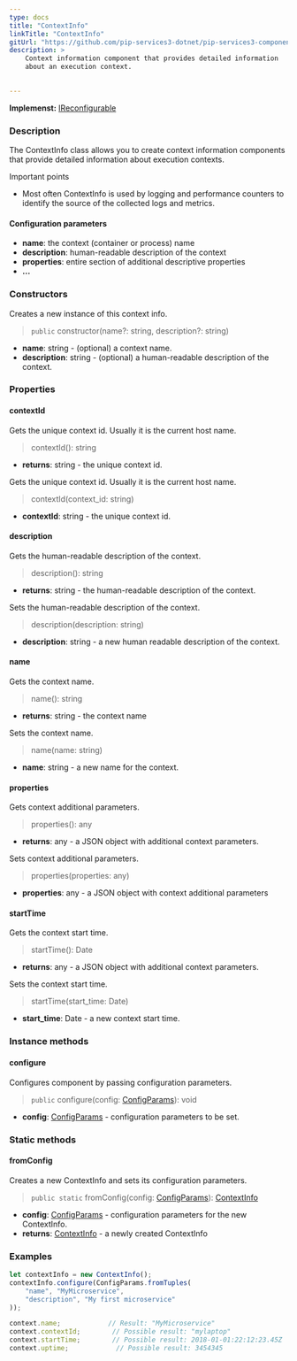 ```yaml
---
type: docs
title: "ContextInfo"
linkTitle: "ContextInfo"
gitUrl: "https://github.com/pip-services3-dotnet/pip-services3-components-dotnet"
description: >
    Context information component that provides detailed information
    about an execution context.

   
---
```


**Implemenst:** [IReconfigurable](../../../commons/config/ireconfigurable)

### Description

The ContextInfo class allows you to create context information components that provide detailed information about execution contexts.

Important points

- Most often ContextInfo is used by logging and performance counters to identify the source of the collected logs and metrics.


#### Configuration parameters

- **name**: the context (container or process) name
- **description**: human-readable description of the context
- **properties**: entire section of additional descriptive properties
- **...**

### Constructors
Creates a new instance of this context info.

> `public` constructor(name?: string, description?: string)

- **name**: string - (optional) a context name.
- **description**: string - (optional) a human-readable description of the context.


### Properties

#### contextId
Gets the unique context id. Usually it is the current host name.

> contextId(): string

- **returns**: string - the unique context id.

Gets the unique context id. Usually it is the current host name.

> contextId(context_id: string)

- **contextId**: string - the unique context id.

#### description
Gets the human-readable description of the context.

> description(): string

- **returns**: string - the human-readable description of the context.

Sets the human-readable description of the context.

> description(description: string)

- **description**: string - a new human readable description of the context.

#### name
Gets the context name.

> name(): string

- **returns**: string - the context name

Sets the context name.

> name(name: string)

- **name**: string - a new name for the context.

#### properties
Gets context additional parameters.

> properties(): any

- **returns**: any - a JSON object with additional context parameters.

Sets context additional parameters.

> properties(properties: any)

- **properties**: any - a JSON object with context additional parameters


#### startTime
Gets the context start time.

> startTime(): Date

- **returns**: any - a JSON object with additional context parameters.

Sets the context start time.

> startTime(start_time: Date)

- **start_time**: Date - a new context start time.


### Instance methods

#### configure
Configures component by passing configuration parameters.

> `public` configure(config: [ConfigParams](../../../commons/config/config_params)): void

- **config**: [ConfigParams](../../../commons/config/config_params) - configuration parameters to be set.

### Static methods

#### fromConfig
Creates a new ContextInfo and sets its configuration parameters.

>  `public static` fromConfig(config: [ConfigParams](../../../commons/config/config_params)): [ContextInfo]()

- **config**: [ConfigParams](../../../commons/config/config_params) - configuration parameters for the new ContextInfo.
- **returns**: [ContextInfo]() - a newly created ContextInfo

### Examples

```typescript
let contextInfo = new ContextInfo();
contextInfo.configure(ConfigParams.fromTuples(
    "name", "MyMicroservice",
    "description", "My first microservice"
));

context.name;            // Result: "MyMicroservice"
context.contextId;        // Possible result: "mylaptop"
context.startTime;        // Possible result: 2018-01-01:22:12:23.45Z
context.uptime;            // Possible result: 3454345
```
